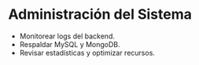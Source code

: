 # Administración del Sistema

- Monitorear logs del backend.
- Respaldar MySQL y MongoDB.
- Revisar estadísticas y optimizar recursos.
